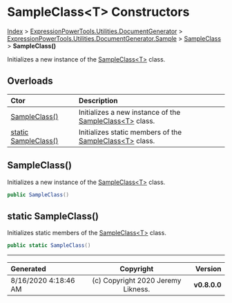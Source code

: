 ﻿# SampleClass&lt;T> Constructors

[Index](../index.md) > [ExpressionPowerTools.Utilities.DocumentGenerator](ExpressionPowerTools.Utilities.DocumentGenerator.a.md) > [ExpressionPowerTools.Utilities.DocumentGenerator.Sample](ExpressionPowerTools.Utilities.DocumentGenerator.Sample.n.md) > [SampleClass<T>](ExpressionPowerTools.Utilities.DocumentGenerator.Sample.SampleClass`1.cs.md) > **SampleClass()**

Initializes a new instance of the [SampleClass&lt;T>](ExpressionPowerTools.Utilities.DocumentGenerator.Sample.SampleClass`1.cs.md) class.

## Overloads

| Ctor | Description |
| :-- | :-- |
| [SampleClass()](#sampleclass) | Initializes a new instance of the [SampleClass&lt;T>](ExpressionPowerTools.Utilities.DocumentGenerator.Sample.SampleClass`1.cs.md) class. |
| [static SampleClass()](#static-sampleclass) | Initializes static members of the [SampleClass&lt;T>](ExpressionPowerTools.Utilities.DocumentGenerator.Sample.SampleClass`1.cs.md) class. |

## SampleClass()

Initializes a new instance of the [SampleClass&lt;T>](ExpressionPowerTools.Utilities.DocumentGenerator.Sample.SampleClass`1.cs.md) class.

```csharp
public SampleClass()
```



## static SampleClass()

Initializes static members of the [SampleClass&lt;T>](ExpressionPowerTools.Utilities.DocumentGenerator.Sample.SampleClass`1.cs.md) class.

```csharp
public static SampleClass()
```



---

| Generated | Copyright | Version |
| :-- | :-: | --: |
| 8/16/2020 4:18:46 AM | (c) Copyright 2020 Jeremy Likness. | **v0.8.0.0** |
